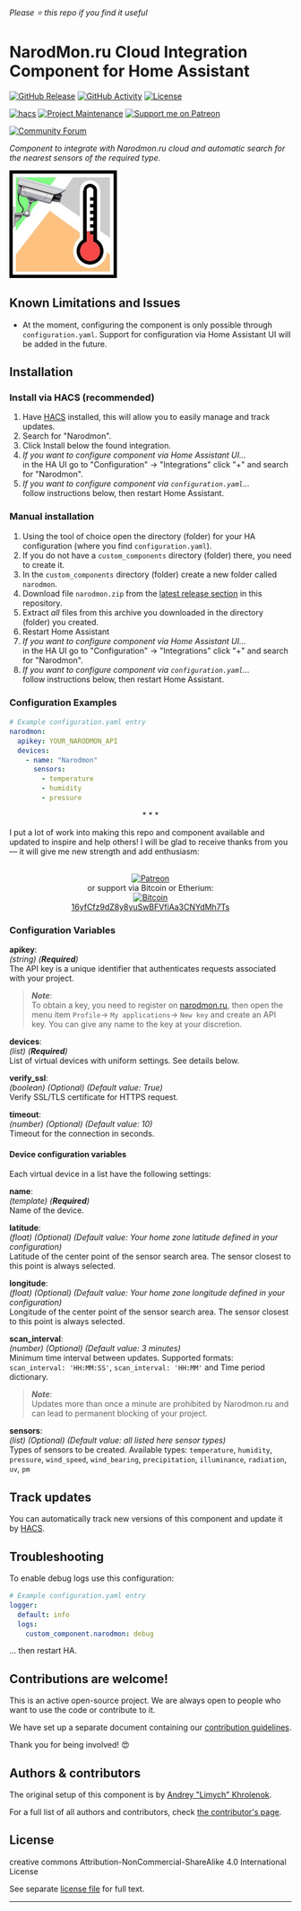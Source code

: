 *Please :star: this repo if you find it useful*

# NarodMon.ru Cloud Integration Component for Home Assistant

[![GitHub Release][releases-shield]][releases]
[![GitHub Activity][commits-shield]][commits]
[![License][license-shield]](LICENSE.md)

[![hacs][hacs-shield]][hacs]
[![Project Maintenance][maintenance-shield]][user_profile]
[![Support me on Patreon][patreon-shield]][patreon]

[![Community Forum][forum-shield]][forum]

_Component to integrate with Narodmon.ru cloud and automatic search for the nearest sensors of the required type._

![NarodMon.ru Logo](narodmon-logo.png)

## Known Limitations and Issues

- At the moment, configuring the component is only possible through `configuration.yaml`. Support for configuration via Home Assistant UI will be added in the future.

## Installation

### Install via HACS (recommended)

1. Have [HACS][hacs] installed, this will allow you to easily manage and track updates.
1. Search for "Narodmon".
1. Click Install below the found integration.
1. _If you want to configure component via Home Assistant UI..._\
    in the HA UI go to "Configuration" -> "Integrations" click "+" and search for "Narodmon".
1. _If you want to configure component via `configuration.yaml`..._\
    follow instructions below, then restart Home Assistant.

### Manual installation

1. Using the tool of choice open the directory (folder) for your HA configuration (where you find `configuration.yaml`).
2. If you do not have a `custom_components` directory (folder) there, you need to create it.
3. In the `custom_components` directory (folder) create a new folder called `narodmon`.
1. Download file `narodmon.zip` from the [latest release section][releases-latest] in this repository.
1. Extract _all_ files from this archive you downloaded in the directory (folder) you created.
6. Restart Home Assistant
1. _If you want to configure component via Home Assistant UI..._\
    in the HA UI go to "Configuration" -> "Integrations" click "+" and search for "Narodmon".
1. _If you want to configure component via `configuration.yaml`..._\
    follow instructions below, then restart Home Assistant.

### Configuration Examples

```yaml
# Example configuration.yaml entry
narodmon:
  apikey: YOUR_NARODMON_API
  devices:
    - name: "Narodmon"
      sensors:
        - temperature
        - humidity
        - pressure
```

<p align="center">* * *</p>
I put a lot of work into making this repo and component available and updated to inspire and help others! I will be glad to receive thanks from you — it will give me new strength and add enthusiasm:
<p align="center"><br>
<a href="https://www.patreon.com/join/limych?" target="_blank"><img src="http://khrolenok.ru/support_patreon.png" alt="Patreon" width="250" height="48"></a>
<br>or&nbsp;support via Bitcoin or Etherium:<br>
<a href="https://sochain.com/a/mjz640g" target="_blank"><img src="http://khrolenok.ru/support_bitcoin.png" alt="Bitcoin" width="150"><br>
16yfCfz9dZ8y8yuSwBFVfiAa3CNYdMh7Ts</a>
</p>

### Configuration Variables

**apikey**:\
  _(string) (**Required**)_\
  The API key is a unique identifier that authenticates requests associated with your project.

> **_Note_**:\
> To obtain a key, you need to register on [narodmon.ru](https://narodmon.ru/), then open the menu item `Profile`-> `My applications`-> `New key` and create an API key. You can give any name to the key at your discretion.

**devices**:\
  _(list) (**Required**)_\
  List of virtual devices with uniform settings. See details below.

**verify_ssl**:\
  _(boolean) (Optional) (Default value: True)_\
  Verify SSL/TLS certificate for HTTPS request.

**timeout**:\
  _(number) (Optional) (Default value: 10)_\
  Timeout for the connection in seconds.

#### Device configuration variables

Each virtual device in a list have the following settings:

**name**:\
  _(template) (**Required**)_\
  Name of the device.

**latitude**:\
  _(float) (Optional) (Default value: Your home zone latitude defined in your configuration)_\
  Latitude of the center point of the sensor search area. The sensor closest to this point is always selected.

**longitude**:\
  _(float) (Optional) (Default value: Your home zone longitude defined in your configuration)_\
  Longitude of the center point of the sensor search area. The sensor closest to this point is always selected.

**scan_interval**:\
  _(number) (Optional) (Default value: 3 minutes)_\
  Minimum time interval between updates. Supported formats: `scan_interval: 'HH:MM:SS'`, `scan_interval: 'HH:MM'` and Time period dictionary.

> **_Note_**:\
> Updates more than once a minute are prohibited by Narodmon.ru and can lead to permanent blocking of your project.

**sensors**:\
  _(list) (Optional) (Default value: all listed here sensor types)_\
  Types of sensors to be created. Available types:
  `temperature`, `humidity`, `pressure`, `wind_speed`, `wind_bearing`, `precipitation`, `illuminance`, `radiation`, `uv`, `pm`

## Track updates

You can automatically track new versions of this component and update it by [HACS][hacs].

## Troubleshooting

To enable debug logs use this configuration:
```yaml
# Example configuration.yaml entry
logger:
  default: info
  logs:
    custom_component.narodmon: debug
```
... then restart HA.

## Contributions are welcome!

This is an active open-source project. We are always open to people who want to
use the code or contribute to it.

We have set up a separate document containing our
[contribution guidelines](CONTRIBUTING.md).

Thank you for being involved! :heart_eyes:

## Authors & contributors

The original setup of this component is by [Andrey "Limych" Khrolenok](https://github.com/Limych).

For a full list of all authors and contributors,
check [the contributor's page][contributors].

## License

creative commons Attribution-NonCommercial-ShareAlike 4.0 International License

See separate [license file](LICENSE.md) for full text.

***

[component]: https://github.com/Limych/ha-narodmon
[commits-shield]: https://img.shields.io/github/commit-activity/y/Limych/ha-narodmon.svg?style=popout
[commits]: https://github.com/Limych/ha-narodmon/commits/dev
[hacs-shield]: https://img.shields.io/badge/HACS-Default-orange.svg?style=popout
[hacs]: https://hacs.xyz
[forum-shield]: https://img.shields.io/badge/community-forum-brightgreen.svg?style=popout
[forum]: https://community.home-assistant.io/t/narodmon-ru-cloud-integration/285737
[license]: https://github.com/Limych/ha-narodmon/blob/main/LICENSE.md
[license-shield]: https://img.shields.io/badge/license-Creative_Commons_BY--NC--SA_License-lightgray.svg?style=popout
[maintenance-shield]: https://img.shields.io/badge/maintainer-Andrey%20Khrolenok%20%40Limych-blue.svg?style=popout
[releases-shield]: https://img.shields.io/github/release/Limych/ha-narodmon.svg?style=popout
[releases]: https://github.com/Limych/ha-narodmon/releases
[releases-latest]: https://github.com/Limych/ha-narodmon/releases/latest
[user_profile]: https://github.com/Limych
[report_bug]: https://github.com/Limych/ha-narodmon/issues/new?template=bug_report.md
[suggest_idea]: https://github.com/Limych/ha-narodmon/issues/new?template=feature_request.md
[contributors]: https://github.com/Limych/ha-narodmon/graphs/contributors
[patreon-shield]: https://img.shields.io/endpoint.svg?url=https%3A%2F%2Fshieldsio-patreon.vercel.app%2Fapi%3Fusername%3DLimych%26type%3Dpatrons&style=popout
[patreon]: https://www.patreon.com/join/limych
